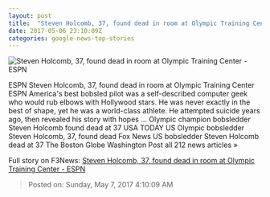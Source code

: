```yaml
---
layout: post
title:  "Steven Holcomb, 37, found dead in room at Olympic Training Center - ESPN"
date: 2017-05-06 23:10:09Z
categories: google-news-top-stories
---
```


![Steven Holcomb, 37, found dead in room at Olympic Training Center - ESPN](http://a1.espncdn.com/combiner/i?img=%2Fphoto%2F2014%2F0217%2Foly_g_holcomb_kh_1296x729.jpg)

ESPN Steven Holcomb, 37, found dead in room at Olympic Training Center ESPN America's best bobsled pilot was a self-described computer geek who would rub elbows with Hollywood stars. He was never exactly in the best of shape, yet he was a world-class athlete. He attempted suicide years ago, then revealed his story with hopes ... Olympic champion bobsledder Steven Holcomb found dead at 37 USA TODAY US Olympic bobsledder Steven Holcomb, 37, found dead Fox News US bobsledder Steven Holcomb dead at 37 The Boston Globe Washington Post all 212 news articles »


Full story on F3News: [Steven Holcomb, 37, found dead in room at Olympic Training Center - ESPN](http://www.f3nws.com/n/cQuTKC)

> Posted on: Sunday, May 7, 2017 4:10:09 AM
